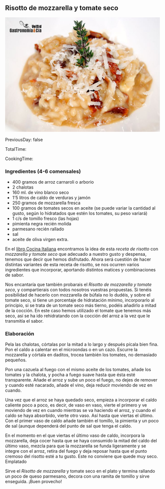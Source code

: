 [title]: #()

## Risotto de mozzarella y tomate seco

[img]: #()

![](../docs/imgs/0043-risotto_mozzarella_tomate1.jpg)

[#url]:#()

[](http://www.gastronomiaycia.com/2011/02/23/risotto-de-mozzarella-y-tomates-secos/)

[recipe-time]: #()

PreviousDay: false

TotalTime: 

CookingTime: 

[ingredients-content]: #()

### Ingredientes (4-6 comensales)
    
* 400 gramos de arroz carnaroli o arborio
* 2
chalotas
* 160 ml. de vino blanco seco
* 1'5 litros de caldo de verduras y
jamón
* 250 gramos de mozzarella fresca
* 100 gramos de tomates secos en
aceite (se
puede variar la cantidad al gusto, según lo hidratados que estén los
tomates, su peso variará)
* 1 c/s de tomillo fresco (las hojas)
* pimienta
negra recién molida
* parmesano recién rallado
* sal
* aceite de oliva virgen
extra.


[content]: #()

En el [libro Cocina Italiana](http://www.gastronomiaycia.com/2010/12/03/cocina-italiana-de-maxine-clark/)
encontramos
la idea de esta *receta de risotto* con *mozzarella y tomate seco* que
adecuado a nuestro gusto y despensa, tenemos que decir que hemos
disfrutado. Ahora será cuestión de hacer distintas variantes de esta receta
de risotto, se nos ocurren varios ingredientes que incorporar, aportando
distintos matices y combinaciones de sabor.

Nos encantaría que también probarais el *Risotto de mozzarella y tomate
seco*, y compartierais con todos nosotros vuestras propuestas. Si tenéis
posibilidad de hacerlo con mozzarella de búfala
no
lo dudéis, y sobre el tomate seco, si tiene un porcentaje de hidratación
mínimo, incorporarlo al principio, si se trata de un tomate seco más
tierno, podéis añadirlo a mitad de la cocción. En este caso hemos utilizado
el tomate que tenemos más seco, así se ha ido rehidratando con la cocción
del arroz a la vez que le transmitía el sabor.

### Elaboración

Pela las chalotas, córtalas por la mitad a lo largo y después pícala bien
fina. Pon el caldo a calentar en el microondas o en un cazo. Escurre la
mozzarella y córtala en daditos, trocea también los tomates, no demasiado
pequeños.

Pon una cazuela al fuego con el mismo aceite de los tomates, añade los
tomates y la chalota, y pocha a fuego suave hasta que ésta esté
transparente. Añade el arroz y sube un poco el fuego, no dejes de remover y
cuando esté nacarado, añade el vino, deja reducir moviendo de vez en cuando.

Una vez que el arroz se haya quedado seco, empieza a incorporar el caldo
caliente poco a poco, es decir, de vaso en vaso, vierte el primero y ve
moviendo de vez en cuando mientras se va haciendo el arroz, y cuando el
caldo se haya absorbido, vierte otro vaso. Así hasta que viertas el último.
Con el primer vaso de caldo añade también el tomillo, la pimienta y un poco
de sal (aunque dependerá del punto de sal que tenga el caldo.

En el momento en el que viertas el último vaso de caldo, incorpora la
mozzarella, deja cocer hasta que se haya consumido la mitad del caldo del
último vaso, mezcla para que la mozzarella se funda ligeramente y se
integre con el arroz, retira del fuego y deja reposar hasta que el punto
cremoso del risotto esté a tu gusto. Este no conviene que quede muy seco.
Emplatado

Sirve el *Risotto de mozzarella* y tomate seco en el plato y termina
rallando un poco de queso parmesano, decora con una ramita de tomillo y
sirve enseguida. ¡Buen provecho!
